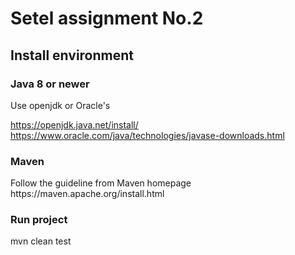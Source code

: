 <h1>Setel assignment No.2</h1>
<h2>Install environment</h2>
<h3>Java 8 or newer</h3>
Use openjdk or Oracle's

https://openjdk.java.net/install/
https://www.oracle.com/java/technologies/javase-downloads.html
<h3>Maven</h3>
Follow the guideline from Maven homepage
https://maven.apache.org/install.html
<h3>Run project</h3>

mvn clean test
